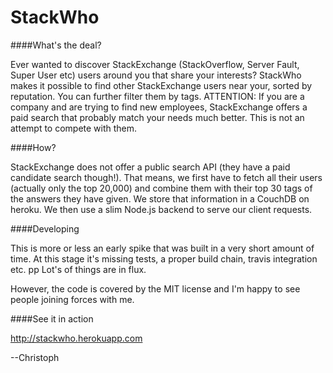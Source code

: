 # StackWho

####What's the deal?

Ever wanted to discover StackExchange (StackOverflow, Server Fault, Super User etc) users around you that share your interests? StackWho makes it possible to find other StackExchange users near your, sorted by reputation. You can further filter them by tags. ATTENTION: If you are a company and are trying to find new employees, StackExchange offers a paid search that probably match your needs much better. This is not an attempt to compete with them.

####How?

StackExchange does not offer a public search API (they have a paid candidate search though!). That means,
we first have to fetch all their users (actually only the top 20,000) and combine them with their top 30 tags of the answers they have given. We store that information in a CouchDB on heroku. We then use a slim Node.js
backend to serve our client requests.

####Developing

This is more or less an early spike that was built in a very short amount of time.
At this stage it's missing tests, a proper build chain, travis integration etc. pp
Lot's of things are in flux.

However, the code is covered by the MIT license and I'm happy to see people joining forces with me.

####See it in action

http://stackwho.herokuapp.com

--Christoph
